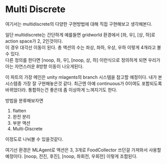 # Multi Discrete

여기서는 multidiscrete의 다양한 구현방법에 대해 직접 구현해보고 생각해본다.

일단 multidiscrete는 간단하게 예를들면 gridworld 환경에서 [좌, 우], [상, 하]로 action space가 2, 2인것이다.  
이 경우 대각선 이동이 된다. 총 액션의 수는 좌상, 좌하, 우상, 우하 이렇게 4개라고 볼 수 있다.  
다른 정의를 한다면 [noop, 좌, 우], [noop, 상, 하] 이런식으로 정의하게 되면 우리가 아는 자연스러운 8방향 이동이 나오게된다. 

이 파트의 가장 메인은 unity mlagents의 branch 시스템을 참고할 예정이다. 내가 본 시스템중 가장 잘 구현해놓은것 같다. 최근엔 아예 continuous가 0이여도 포함되도록 바뀌었더라. 통합하는건 좋은데 좀 이상하게 느껴지기도 한다.

방법을 분류해보자면

1. flatten
2. 완전 분리
3. 부분 액션
4. Multi-Discrete

이정도로 나눠볼 수 있을것같다.

여기선 환경은 MLAgent로 액션은 3, 3개로 FoodCollector 쓰던걸 가져와서 사용할 예정이다.
[noop, 전진, 후진], [noop, 좌회전, 우회전] 이렇게 조합된다.